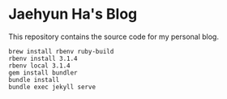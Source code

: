 # Jaehyun Ha's Blog

This repository contains the source code for my personal blog. 

```
brew install rbenv ruby-build
rbenv install 3.1.4
rbenv local 3.1.4
gem install bundler
bundle install
bundle exec jekyll serve
```